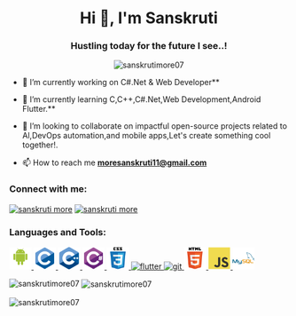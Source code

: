 <h1 align="center">Hi 👋, I'm Sanskruti</h1>
<h3 align="center">Hustling today for the future I see..!</h3>

<p align="center"> <img src="https://komarev.com/ghpvc/?username=sanskrutimore07&label=Profile%20views&color=0e75b6&style=flat" alt="sanskrutimore07" /> </p>



- 🔭 I’m currently working on C#.Net & Web Developer**

- 🌱 I’m currently learning C,C++,C#.Net,Web Development,Android Flutter.**

- 👯 I’m looking to collaborate on impactful open-source projects related to Al,DevOps automation,and mobile apps,Let's create something cool together!.

- 📫 How to reach me **moresanskruti11@gmail.com**

<h3 align="left">Connect with me:</h3>
<p align="left">
<a href="https://linkedin.com/in/sanskruti more" target="blank"><img align="center" src="https://raw.githubusercontent.com/rahuldkjain/github-profile-readme-generator/master/src/images/icons/Social/linked-in-alt.svg" alt="sanskruti more" height="30" width="40" /></a>
  <a href="https://github.com//in/sanskruti more" target="blank"><img align="center" src="https://raw.githubusercontent.com/rahuldkjain/github-profile-readme-generator/master/src/images/icons/Social/github.svg" alt="sanskruti more" height="30" width="40" /></a>
</p>

<h3 align="left">Languages and Tools:</h3>
<p align="left"> <a href="https://developer.android.com" target="_blank" rel="noreferrer"> <img src="https://raw.githubusercontent.com/devicons/devicon/master/icons/android/android-original-wordmark.svg" alt="android" width="40" height="40"/> </a> <a href="https://www.cprogramming.com/" target="_blank" rel="noreferrer"> <img src="https://raw.githubusercontent.com/devicons/devicon/master/icons/c/c-original.svg" alt="c" width="40" height="40"/> </a> <a href="https://www.w3schools.com/cpp/" target="_blank" rel="noreferrer"> <img src="https://raw.githubusercontent.com/devicons/devicon/master/icons/cplusplus/cplusplus-original.svg" alt="cplusplus" width="40" height="40"/> </a> <a href="https://www.w3schools.com/cs/" target="_blank" rel="noreferrer"> <img src="https://raw.githubusercontent.com/devicons/devicon/master/icons/csharp/csharp-original.svg" alt="csharp" width="40" height="40"/> </a> <a href="https://www.w3schools.com/css/" target="_blank" rel="noreferrer"> <img src="https://raw.githubusercontent.com/devicons/devicon/master/icons/css3/css3-original-wordmark.svg" alt="css3" width="40" height="40"/> </a> <a href="https://flutter.dev" target="_blank" rel="noreferrer"> <img src="https://www.vectorlogo.zone/logos/flutterio/flutterio-icon.svg" alt="flutter" width="40" height="40"/> </a> <a href="https://git-scm.com/" target="_blank" rel="noreferrer"> <img src="https://www.vectorlogo.zone/logos/git-scm/git-scm-icon.svg" alt="git" width="40" height="40"/> </a> <a href="https://www.w3.org/html/" target="_blank" rel="noreferrer"> <img src="https://raw.githubusercontent.com/devicons/devicon/master/icons/html5/html5-original-wordmark.svg" alt="html5" width="40" height="40"/> </a> <a href="https://developer.mozilla.org/en-US/docs/Web/JavaScript" target="_blank" rel="noreferrer"> <img src="https://raw.githubusercontent.com/devicons/devicon/master/icons/javascript/javascript-original.svg" alt="javascript" width="40" height="40"/> </a> <a href="https://www.mysql.com/" target="_blank" rel="noreferrer"> <img src="https://raw.githubusercontent.com/devicons/devicon/master/icons/mysql/mysql-original-wordmark.svg" alt="mysql" width="40" height="40"/> </a> </p>

<p><img align="left" src="https://github-readme-stats.vercel.app/api/top-langs?username=sanskrutimore07&show_icons=true&locale=en&layout=compact" alt="sanskrutimore07" /></p>

<p>&nbsp;<img align="center" src="https://github-readme-stats.vercel.app/api?username=sanskrutimore07&show_icons=true&locale=en" alt="sanskrutimore07" /></p>

<p><img align="center" src="https://github-readme-streak-stats.herokuapp.com/?user=sanskrutimore07&" alt="sanskrutimore07" /></p>
